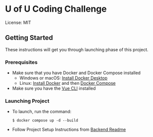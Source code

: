 # U of U Coding Challenge

License: MIT

## Getting Started

These instructions will get you through launching phase of this project.

### Prerequisites

- Make sure that you have Docker and Docker Compose installed
  - Windows or macOS:
    [Install Docker Desktop](https://www.docker.com/get-started)
  - Linux: [Install Docker](https://www.docker.com/get-started) and then
    [Docker Compose](https://github.com/docker/compose)
- Make sure you have the [Vue CLI](https://cli.vuejs.org/#getting-started) installed

### Launching Project

- To launch, run the command:

      $ docker compose up -d --build

- Follow Project Setup Instructions from [Backend Readme](https://github.com/baconkev000/uofu_scii_test/blob/main/backend/README.md)
